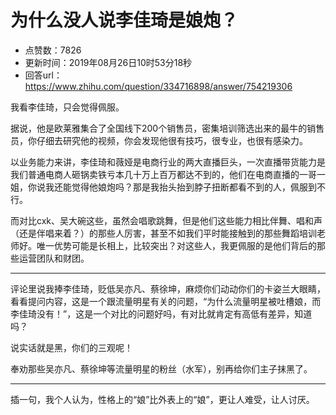 # 为什么没人说李佳琦是娘炮？
- 点赞数：7826
- 更新时间：2019年08月26日10时53分18秒
- 回答url：https://www.zhihu.com/question/334716898/answer/754219306
<body>
 <p></p>
 <p data-pid="QBkpRTbU">我看李佳琦，只会觉得佩服。</p>
 <p data-pid="3Lduqtn6">据说，他是欧莱雅集合了全国线下200个销售员，密集培训筛选出来的最牛的销售员，你仔细去研究他的视频，你会发现他很有技巧，很专业，也很有感染力。</p>
 <p data-pid="UshWQ7WQ">以业务能力来讲，李佳琦和薇娅是电商行业的两大直播巨头，一次直播带货能力是我们普通电商人砸锅卖铁亏本几十万上百万都达不到的，他们在电商直播的一哥一姐，你说我还能觉得他娘炮吗？那是我抬头抬到脖子扭断都看不到的人，佩服到不行。</p>
 <p data-pid="9UohfOy7">而对比cxk、吴大碗这些，虽然会唱歌跳舞，但是他们这些能力相比伴舞、唱和声（还是伴唱来着？）的那些人厉害，甚至不如我们平时能接触到的那些舞蹈培训老师好。唯一优势可能是长相上，比较突出？对这些人，我更佩服的是他们背后的那些运营团队和财团。</p>
 <hr>
 <p data-pid="DkEvwYT1">评论里说我捧李佳琦，贬低吴亦凡、蔡徐坤，麻烦你们动动你们的卡姿兰大眼睛，看看提问内容，这是一个跟流量明星有关的问题，“为什么流量明星被吐槽娘，而李佳琦没有！”，这是一个对比的问题好吗，有对比就肯定有高低有差异，知道吗？</p>
 <p data-pid="R2hX21oe">说实话就是黑，你们的三观呢！</p>
 <p data-pid="-msQJ-FR">奉劝那些吴亦凡、蔡徐坤等流量明星的粉丝（水军），别再给你们主子抹黑了。</p>
 <hr>
 <p data-pid="0I2yqq3z">插一句，我个人认为，性格上的“娘”比外表上的“娘”，更让人难受，让人讨厌。</p>
 <p></p>
</body>